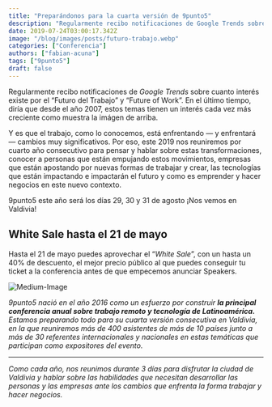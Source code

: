 ```yaml
---
title: "Preparándonos para la cuarta versión de 9punto5"
description: "Regularmente recibo notificaciones de Google Trends sobre la cantidad de búquedas para “Futuro del Trabajo” y “Future of Work”. Desde el 2007 hay un interés creciente"
date: 2019-07-24T03:00:17.342Z
image: "/blog/images/posts/futuro-trabajo.webp"
categories: ["Conferencia"]
authors: ["fabian-acuna"]
tags: ["9punto5"]
draft: false
---
```


Regularmente recibo notificaciones de *Google Trends*  sobre cuanto interés existe por el “Futuro del Trabajo” y “Future of Work”. En el último tiempo, diría que desde el año 2007, estos temas tienen un interés cada vez más creciente como muestra la imágen de arriba.

Y es que el trabajo, como lo conocemos, está enfrentando — y enfrentará — cambios muy significativos. Por eso, este 2019 nos reuniremos por cuarto año consecutivo para pensar y hablar sobre estas transformaciones, conocer a personas que están empujando estos movimientos, empresas que están apostando por nuevas formas de trabajar y crear, las tecnologías que están impactando e impactarán el futuro y como es emprender y hacer negocios en este nuevo contexto.

9punto5 este año será los días 29, 30 y 31 de agosto ¡Nos vemos en Valdivia!

## White Sale hasta el 21 de mayo

Hasta el 21 de mayo puedes aprovechar el “*White Sale*”, con un hasta un 40% de descuento, el mejor precio público al que puedes conseguir tu ticket a la conferencia antes de que empecemos anunciar Speakers.

![Medium-Image](/blog/images/posts/1*QLVt0x5kzLrC19qUT7jTPA.png)

*9punto5 nació en el año 2016 como un esfuerzo por construir* ***la principal conferencia anual sobre trabajo remoto y tecnología de Latinoamérica.*** *Estamos preparando todo para su cuarta versión consecutiva en Valdivia, en la que reuniremos más de 400 asistentes de más de 10 países junto a más de 30 referentes internacionales y nacionales en estas temáticas que participan como expositores del evento.*

---
*Como cada año, nos reunimos durante 3 días para disfrutar la ciudad de Valdivia y hablar sobre las habilidades que necesitan desarrollar las personas y las empresas ante los cambios que enfrenta la forma trabajar y hacer negocios.*